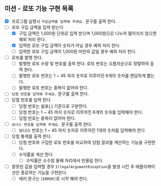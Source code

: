 ## 미션 - 로또 기능 구현 목록
- [x] 프로그램 실행시 ``구입금액을 입력해 주세요.`` 문구를 출력 한다.
- [ ] 로또 구입 금액을 입력 받는다
  - [x] 구입 금액은 1,000원 단위로 입력 받으며 1,000원으로 나누어 떨어지지 않으면 예외 처리 한다.
  - [x] 입력한 로또 구입 금액이 숫자가 아닐 경우 예외 처리 한다.
  - [ ] 입력한 로또 구입 금액이 1,000원 미만의 값일 경우 예외 처리 한다.
- [ ] 로또를 발행 한다.
  - [ ] 발행한 로또 수량 및 번호를 출력 한다. 로또 번호는 오름차순으로 정렬하여 출력 한다.
  - [ ] 발행한 로또 번호는 1 ~ 45 까지 숫자로 이루어진 6개의 숫자를 랜덤하게 뽑는다.
  - [ ] 발행한 로또 번호는 중복이 없어야 한다.
- [ ] ``당첨 번호를 입력해 주세요.`` 문구를 출력 한다.
- [ ] 당첨 번호를 입력 한다.
  - [ ] 당첨 번호는 쉼표(,) 기준으로 구분한다.
  - [ ] 당첨 번호는 1 ~ 45 까지 숫자로 이루어진 6개의 숫자를 입력해야 한다.
  - [ ] 당첨 번호는 중복이 없어야 한다.
- [ ] ``보너스 번호를 입력해 주세요.`` 문구를 출력 한다.
  - [ ] 보너스 번호는 1 ~ 45 까지 숫자로 이루어진 1개의 숫자를 입력해야 한다.
- [ ] 당첨 통계를 출력 한다.
  - [ ] 당첨 번호와 구입한 로또 번호를 비교하여 당첨 결과를 계산하는 기능을 구현한다.
  - [ ] 수익률을 계산 한다.
    - [ ] 수익률은 소수점 둘째 자리에서 반올림 한다.
- [ ] 잘못된 값을 입력할 경우 ``IllegalArgumentException``을 발생 시킨 후 애플리케이션은 종료하는 기능을 구현한다.
  - [ ] 에러 문구는 ``[ERROR]``로 시작 해야 한다.
